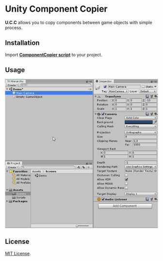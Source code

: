 # Unity Component Copier
**U.C.C** allows you to copy components between game objects with simple process.

## Installation
Import **[ComponentCopier script](https://github.com/iozsaygi/unity-component-copier/blob/master/unity-component-copier/Assets/Scripts/ComponentCopier.cs)** to your project.

## Usage
<a href="#"><img src="https://github.com/iozsaygi/unity-component-copier/blob/master/media/usage.gif"/></a>


## License
[MIT License](https://github.com/iozsaygi/unity-component-copier/blob/master/LICENSE).
